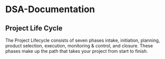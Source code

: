# DSA-Documentation

## Project Life Cycle 
The Project Lifecycle consists of seven phases intake, initiation, planning, product selection, execution, monitoring & control, and closure. These phases make up the path that takes your project from start to finish.
